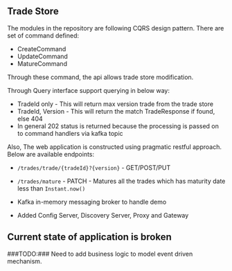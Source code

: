 ## Trade Store ##

The modules in the repository are following CQRS design pattern.
There are set of command defined:
* CreateCommand
* UpdateCommand
* MatureCommand

Through these command, the api allows trade store modification.

Through Query interface support querying in below way:
* TradeId only - This will return max version trade from the trade store
* TradeId, Version - This will return the match TradeResponse if found, else 404
* In general 202 status is returned because the processing is passed on to command handlers via kafka topic

Also, The web application is constructed using pragmatic restful approach. Below are available endpoints:
* ```/trades/trade/{tradeId}?{version}``` - GET/POST/PUT
* ```/trades/mature``` - PATCH - Matures all the trades which has maturity date less than ```Instant.now()```          

* Kafka in-memory messaging broker to handle demo
* Added Config Server, Discovery Server, Proxy and Gateway

## Current state of application is broken ##
###TODO:###
Need to add business logic to model event driven mechanism.